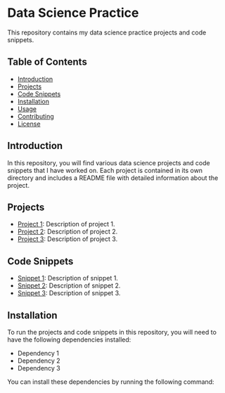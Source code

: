# Data Science Practice

This repository contains my data science practice projects and code snippets.

## Table of Contents

- [Introduction](#introduction)
- [Projects](#projects)
- [Code Snippets](#code-snippets)
- [Installation](#installation)
- [Usage](#usage)
- [Contributing](#contributing)
- [License](#license)

## Introduction

In this repository, you will find various data science projects and code snippets that I have worked on. Each project is contained in its own directory and includes a README file with detailed information about the project.

## Projects

- [Project 1](./project1): Description of project 1.
- [Project 2](./project2): Description of project 2.
- [Project 3](./project3): Description of project 3.

## Code Snippets

- [Snippet 1](./snippets/snippet1.py): Description of snippet 1.
- [Snippet 2](./snippets/snippet2.py): Description of snippet 2.
- [Snippet 3](./snippets/snippet3.py): Description of snippet 3.

## Installation

To run the projects and code snippets in this repository, you will need to have the following dependencies installed:

- Dependency 1
- Dependency 2
- Dependency 3

You can install these dependencies by running the following command:
